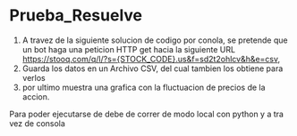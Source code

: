 # Prueba_Resuelve

1. A travez de la siguiente solucion de codigo por conola, se pretende que un bot haga una peticion HTTP get hacia la siguiente URL
https://stooq.com/q/l/?s={STOCK_CODE}.us&f=sd2t2ohlcv&h&e=csv, 
2. Guarda los datos en un Archivo CSV, del cual tambien los obtiene para verlos
3. por ultimo muestra una grafica con la fluctuacion de precios de la accion.



Para poder ejecutarse de debe de correr de modo local con python y a tra vez de consola 
